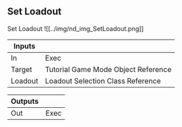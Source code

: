 ## Set Loadout
Set Loadout
![[../img/nd_img_SetLoadout.png]]

|Inputs||
|--|--|
| In | Exec |
| Target | Tutorial Game Mode Object Reference |
| Loadout | Loadout Selection Class Reference |

|Outputs||
|--|--|
| Out | Exec |
